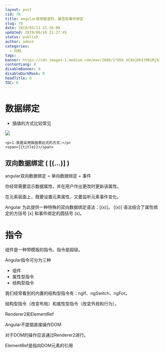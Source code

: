 ```yaml
---
layout: post
cid: 78
title: angular使用管道符，属性和事件绑定
slug: 78
date: 2019/05/11 21:16:00
updated: 2019/06/10 21:27:45
status: publish
author: admin
categories: 
  - 归档
tags: 
banner: https://cdn-images-1.medium.com/max/2600/1*OUk_mC8ojHhStMEURjbI8g.jpeg
contentLang: 0
disableBanner: 0
disableDarkMask: 0
headTitle: 0
TOC: 0
---
```



# 数据绑定
- 插值的方式比较常见

[![](https://angular.cn/generated/images/guide/event-binding/syntax-diagram.svg)](https://angular.cn/generated/images/guide/event-binding/syntax-diagram.svg)

    <p>1.我是采用插值表达式的方式:</p>
    <span>{{title}}</span>
	

## 双向数据绑定 ( [(...)] )

angular双向数据绑定 = 单向数据绑定 + 事件

你经常需要显示数据属性，并在用户作出更改时更新该属性。

在元素层面上，既要设置元素属性，又要监听元素事件变化。

Angular 为此提供一种特殊的双向数据绑定语法：[(x)]。 [(x)] 语法结合了属性绑定的方括号 [x] 和事件绑定的圆括号 (x)。

# 指令
组件是一种带模版的指令。指令是超级。

Angular指令可分为三种
- 组件
- 属性型指令
- 结构型指令

我们经常看到的内置的结构型指令有：ngIf、ngSwitch、ngFor。


结构型指令（改变布局）和属性型指令（改变外观和行为）。

Renderer2和ElementRef

Angular不提倡直接操作DOM

对于DOM的操作应该通过Renderer2进行。

ElementRef是指向DOM元素的引用


